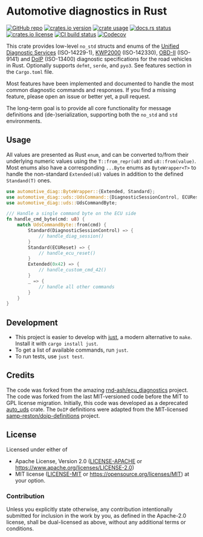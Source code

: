 # Automotive diagnostics in Rust

[![GitHub repo](https://img.shields.io/badge/github-nyurik/automotive_diag-8da0cb?logo=github)](https://github.com/nyurik/automotive_diag)
[![crates.io version](https://img.shields.io/crates/v/automotive_diag)](https://crates.io/crates/automotive_diag)
[![crate usage](https://img.shields.io/crates/d/automotive_diag)](https://crates.io/crates/automotive_diag)
[![docs.rs status](https://img.shields.io/docsrs/automotive_diag)](https://docs.rs/automotive_diag)
[![crates.io license](https://img.shields.io/crates/l/automotive_diag)](https://github.com/nyurik/automotive_diag/blob/main/LICENSE-APACHE)
[![CI build status](https://github.com/nyurik/automotive_diag/actions/workflows/ci.yml/badge.svg)](https://github.com/nyurik/automotive_diag/actions)
[![Codecov](https://img.shields.io/codecov/c/github/nyurik/automotive_diag)](https://app.codecov.io/gh/nyurik/automotive_diag)

This crate provides low-level `no_std` structs and enums of
the [Unified Diagnostic Services](https://en.wikipedia.org/wiki/Unified_Diagnostic_Services) (ISO-14229-1),
[KWP2000](https://en.wikipedia.org/wiki/Keyword_Protocol_2000) (ISO-142330),
[OBD-II](https://en.wikipedia.org/wiki/On-board_diagnostics) (ISO-9141)
and [DoIP](https://automotivevehicletesting.com/vehicle-diagnostics/doip/) (ISO-13400) diagnostic
specifications for the road vehicles in Rust. Optionally supports `defmt`, `serde`, and `pyo3`. See features section in the `Cargo.toml` file.

Most features have been implemented and documented to handle the most common diagnostic commands and responses.
If you find a missing feature, please open an issue or better yet, a pull request.

The long-term goal is to provide all core functionality for message definitions and (de-)serialization, supporting both the `no_std` and `std` environments.

## Usage

All values are presented as Rust `enum`, and can be converted to/from their underlying numeric values using
the `T::from_repr(u8)` and `u8::from(value)`. Most enums also have a corresponding `...Byte` enums as
`ByteWrapper<T>` to
handle the non-standard `Extended(u8)` values in addition to the defined `Standand(T)` ones.

```rust
use automotive_diag::ByteWrapper::{Extended, Standard};
use automotive_diag::uds::UdsCommand::{DiagnosticSessionControl, ECUReset};
use automotive_diag::uds::UdsCommandByte;

/// Handle a single command byte on the ECU side
fn handle_cmd_byte(cmd: u8) {
    match UdsCommandByte::from(cmd) {
        Standard(DiagnosticSessionControl) => {
            // handle_diag_session()
        }
        Standard(ECUReset) => {
            // handle_ecu_reset()
        }
        Extended(0x42) => {
            // handle_custom_cmd_42()
        }
        _ => {
            // handle all other commands
        }
    }
}
```

## Development

* This project is easier to develop with [just](https://github.com/casey/just#readme), a modern alternative to `make`.
  Install it with `cargo install just`.
* To get a list of available commands, run `just`.
* To run tests, use `just test`.

## Credits

The code was forked from the amazing [rnd-ash/ecu_diagnostics](https://github.com/rnd-ash/ecu_diagnostics) project. The
code was forked from the last MIT-versioned code before the MIT to GPL license migration. Initially, this code was
developed as a deprecated [auto_uds](https://crates.io/crates/auto_uds) crate. The `DoIP` definitions were adapted from
the MIT-licensed [samp-reston/doip-definitions](https://github.com/samp-reston/doip-definitions) project.

## License

Licensed under either of

* Apache License, Version 2.0 ([LICENSE-APACHE](LICENSE-APACHE) or <https://www.apache.org/licenses/LICENSE-2.0>)
* MIT license ([LICENSE-MIT](LICENSE-MIT) or <https://opensource.org/licenses/MIT>)
  at your option.

### Contribution

Unless you explicitly state otherwise, any contribution intentionally
submitted for inclusion in the work by you, as defined in the
Apache-2.0 license, shall be dual-licensed as above, without any
additional terms or conditions.
